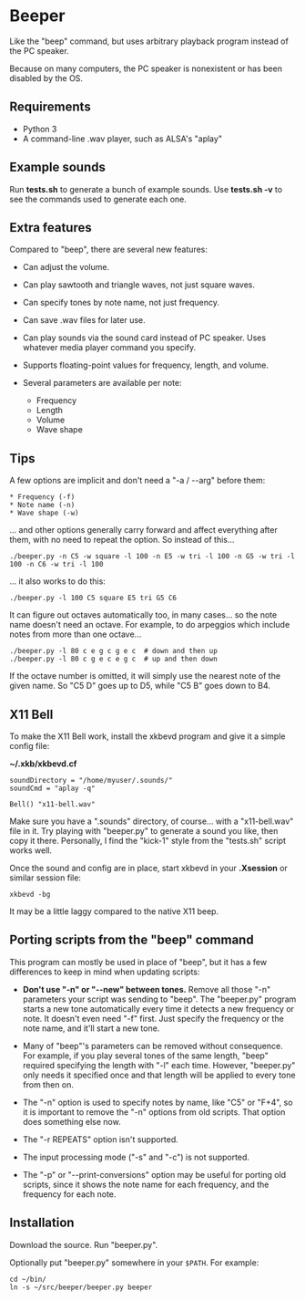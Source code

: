 # Beeper

Like the "beep" command, but uses arbitrary playback program
instead of the PC speaker.

Because on many computers, the PC speaker is nonexistent or has been disabled
by the OS.


## Requirements

  * Python 3
  * A command-line .wav player, such as ALSA's "aplay"


## Example sounds

Run **tests.sh** to generate a bunch of example sounds.  Use **tests.sh -v** to
see the commands used to generate each one.


## Extra features

Compared to "beep", there are several new features:

  * Can adjust the volume.

  * Can play sawtooth and triangle waves, not just square waves.

  * Can specify tones by note name, not just frequency.

  * Can save .wav files for later use.

  * Can play sounds via the sound card instead of PC speaker.  Uses whatever
    media player command you specify.

  * Supports floating-point values for frequency, length, and volume.

  * Several parameters are available per note:
    * Frequency
    * Length
    * Volume
    * Wave shape


## Tips

A few options are implicit and don't need a "-a / --arg" before them:

    * Frequency (-f)
    * Note name (-n)
    * Wave shape (-w)

... and other options generally carry forward and affect everything after them,
with no need to repeat the option.  So instead of this...

```
./beeper.py -n C5 -w square -l 100 -n E5 -w tri -l 100 -n G5 -w tri -l 100 -n C6 -w tri -l 100
```

... it also works to do this:

```
./beeper.py -l 100 C5 square E5 tri G5 C6
```

It can figure out octaves automatically too, in many cases... so the note
name doesn't need an octave.  For example, to do arpeggios which include notes
from more than one octave...

```
./beeper.py -l 80 c e g c g e c  # down and then up
./beeper.py -l 80 c g e c e g c  # up and then down
```

If the octave number is omitted, it will simply use the nearest note of the
given name.  So "C5 D" goes up to D5, while "C5 B" goes down to B4.


## X11 Bell

To make the X11 Bell work, install the xkbevd program and give it a simple
config file:

**~/.xkb/xkbevd.cf**
```
soundDirectory = "/home/myuser/.sounds/"
soundCmd = "aplay -q"

Bell() "x11-bell.wav"
```

Make sure you have a ".sounds" directory, of course... with a "x11-bell.wav"
file in it.  Try playing with "beeper.py" to generate a sound you like, then
copy it there.  Personally, I find the "kick-1" style from the "tests.sh"
script works well.

Once the sound and config are in place, start xkbevd in your **.Xsession** or similar
session file:

`xkbevd -bg`

It may be a little laggy compared to the native X11 beep.


## Porting scripts from the "beep" command

This program can mostly be used in place of "beep", but it has a few
differences to keep in mind when updating scripts:

  * **Don't use "-n" or "--new" between tones.**  Remove all those "-n"
    parameters your script was sending to "beep".  The "beeper.py" program
    starts a new tone automatically every time it detects a new frequency or
    note.  It doesn't even need "-f" first.  Just specify the frequency or the
    note name, and it'll start a new tone.

  * Many of "beep"'s parameters can be removed without consequence.  For
    example, if you play several tones of the same length, "beep" required
    specifying the length with "-l" each time.  However, "beeper.py" only needs
    it specified once and that length will be applied to every tone from then
    on.

  * The "-n" option is used to specify notes by name, like "C5" or "F+4", so it
    is important to remove the "-n" options from old scripts.  That option does
    something else now.

  * The "-r REPEATS" option isn't supported.

  * The input processing mode ("-s" and "-c") is not supported.

  * The "-p" or "--print-conversions" option may be useful for porting old
    scripts, since it shows the note name for each frequency, and the frequency
    for each note.


## Installation

Download the source.  Run "beeper.py".

Optionally put "beeper.py" somewhere in your `$PATH`.  For example:

```
cd ~/bin/
ln -s ~/src/beeper/beeper.py beeper
```

